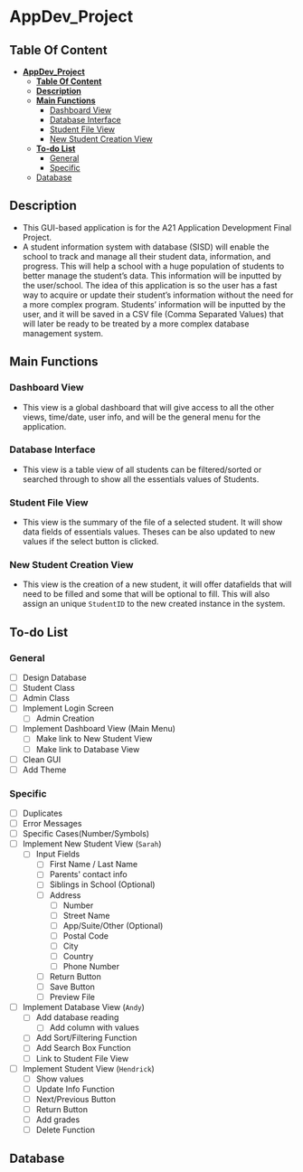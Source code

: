 # **AppDev_Project**

## **Table Of Content**

- [**AppDev_Project**](#appdev_project)
  - [**Table Of Content**](#table-of-content)
  - [**Description**](#description)
  - [**Main Functions**](#main-functions)
    - [Dashboard View](#dashboard-view)
    - [Database Interface](#database-interface)
    - [Student File View](#student-file-view)
    - [New Student Creation View](#new-student-creation-view)
  - [**To-do List**](#to-do-list)
    - [General](#general)
    - [Specific](#specific)
  - [Database](#database)

## **Description**

- This GUI-based application is for the A21 Application Development Final Project.
- A student information system with database (SISD) will enable the school to track and manage all their student data, information, and progress. This will help a school with a huge population of students to better manage the student’s data. This information will be inputted by the user/school. The idea of this application is so the user has a fast way to acquire or update their student’s information without the need for a more complex program. Students’ information will be inputted by the user, and it will be saved in a CSV file (Comma Separated Values) that will later be ready to be treated by a more complex database management system.

## **Main Functions**

### Dashboard View

- This view is a global dashboard that will give access to all the other views, time/date, user info, and will be the general menu for the application.

### Database Interface

- This view is a table view of all students can be filtered/sorted or searched through to show all the essentials values of Students.

### Student File View

- This view is the summary of the file of a selected student. It will show data fields of essentials values. Theses can be also updated to new values if the select button is clicked.

### New Student Creation View

- This view is the creation of a new student, it will offer datafields that will need to be filled and some that will be optional to fill. This will also assign an unique `StudentID` to the new created instance in the system.

## **To-do List**

### General

- [ ] Design Database
- [ ] Student Class
- [ ] Admin Class
- [ ] Implement Login Screen
  - [ ] Admin Creation
- [ ] Implement Dashboard View (Main Menu)
  - [ ] Make link to New Student View
  - [ ] Make link to Database View
- [ ] Clean GUI
- [ ] Add Theme

### Specific

- [ ] Duplicates
- [ ] Error Messages
- [ ] Specific Cases(Number/Symbols)
- [ ] Implement New Student View (`Sarah`)
  - [ ] Input Fields
    - [ ] First Name / Last Name
    - [ ] Parents' contact info
    - [ ] Siblings in School (Optional)
    - [ ] Address
      - [ ] Number
      - [ ] Street Name
      - [ ] App/Suite/Other (Optional)
      - [ ] Postal Code
      - [ ] City
      - [ ] Country
      - [ ] Phone Number
    - [ ] Return Button
    - [ ] Save Button
    - [ ] Preview File
- [ ] Implement Database View (`Andy`)
  - [ ] Add database reading
    - [ ] Add column with values
  - [ ] Add Sort/Filtering Function
  - [ ] Add Search Box Function
  - [ ] Link to Student File View
- [ ] Implement Student View (`Hendrick`)
  - [ ] Show values
  - [ ] Update Info Function
  - [ ] Next/Previous Button
  - [ ] Return Button
  - [ ] Add grades
  - [ ] Delete Function

## Database
